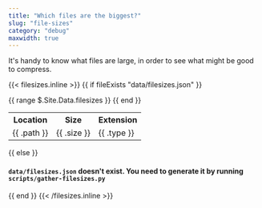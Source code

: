 ```yaml
---
title: "Which files are the biggest?"
slug: "file-sizes"
category: "debug"
maxwidth: true
---
```


It's handy to know what files are large, in order to see what might be good to compress.

{{< filesizes.inline >}}
{{ if fileExists "data/filesizes.json" }}
<table>
  <tr>
    <th>Location</th>
    <th>Size</th>
    <th>Extension</th>
  </tr>
  {{ range $.Site.Data.filesizes }}
  <tr {{ if in .path ".DS_Store" }}style="background-color: yellow"{{ end }}>
    <td>{{ .path }}</td>
    <td>{{ .size }}</td>
    <td>{{ .type }}</td>
  </tr>
  {{ end }}
</table>
{{ else }}
<h4><code>data/filesizes.json</code> doesn't exist. You need to generate it by running <code>scripts/gather-filesizes.py</code></h4>
{{ end }}
{{< /filesizes.inline >}}
